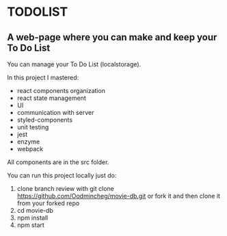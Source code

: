 # TODOLIST
## A web-page where you can make and keep your To Do List

You can manage your To Do List (localstorage).

In this project I mastered:

* react components organization
* react state management
* UI
* communication with server
* styled-components
* unit testing
* jest
* enzyme
* webpack


All components are in the src folder.

You can run this project locally just do:

1. clone branch review with git clone https://github.com/Oodmincheg/movie-db.git or fork it and then clone it from your forked repo
2. cd movie-db
3. npm install
4. npm start
